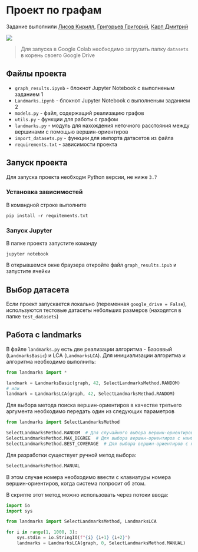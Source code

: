 # Проект по графам
Задание выполнили [Лисов Кирилл](https://github.com/Kiruha01), [Григорьев Григорий](https://github.com/GrigorevGrigorii), 
[Карп Дмитрий](https://github.com/Dmitry913)

[![](https://colab.research.google.com/assets/colab-badge.svg)](https://colab.research.google.com/github/Kiruha01/graphs/blob/master/graph_results.ipynb)
> Для запуска в Google Colab необходимо загрузить папку `datasets` в корень своего Google Drive

## Файлы проекта
* `graph_results.ipynb` - блокнот Jupyter Notebook с выполненым заданием 1
* `Landmarks.ipynb` - блокнот Jupyter Notebook с выполненым заданием 2
* `models.py`  - файл, содержащий реализацию графов
* `utils.py` - функции для работы с графом
* `landmarks.py` - модуль для нахождения неточного расстояния между вершинами с помощью вершин-ориентиров
* `import_datasets.py` - функции для импорта датасетов из файла
* `requirements.txt` - зависимости проекта

## Запуск проекта
Для запуска проекта необходм Python версии, не ниже `3.7`

### Установка зависимостей
В командной строке выполните 
```
pip install -r requitements.txt
```

### Запуск Jupyter
В папке проекта запустите команду
```
jupyter notebook
```
В открывшемся окне браузера откройте файл `graph_results.ipub` и запустите ячейки

## Выбор датасета
Если проект запускается локально (переменная `google_drive = False`), используются
тестовые датасеты небольших размеров (находятся в папке `test_datasets`)


## Работа с landmarks
В файле `landmarks.py` есть две реализации алгоритма - Базоввый (`LandmarksBasic`) и LCA (`LandmarksLCA`).
Для инициализации алгоритма и алгоритма необходимо выполнить:

```python
from landmarks import *

landmark = LandmarksBasic(graph, 42, SelectLandmarksMethod.RANDOM)
# или
landmark = LandmarksLCA(graph, 42, SelectLandmarksMethod.RANDOM)
```

Для выбора метода поиска вершин-ориентиров в качестве третьего аргумента необходимо передать 
один из следующих параметров
```python
from landmarks import SelectLandmarksMethod

SelectLandmarksMethod.RANDOM  # Для случайного выбора вершин-ориентиров
SelectLandmarksMethod.MAX_DEGREE  # Для выбора вершин-ориентиров с наибольшими степенями
SelectLandmarksMethod.BEST_COVERAGE  # Для выбора вершин-ориентиров с наилучшем покрытием
```

Для разработки существует ручной метод выбора:
```python
SelectLandmarksMethod.MANUAL
```
В этом случае номера необходимо ввести с клавиатуры номера вершин-ориентиров, когда система попросит об этом.

В скрипте этот метод можно использовать через потоки ввода:
```python
import io
import sys

from landmarks import SelectLandmarksMethod, LandmarksLCA

for i in range(1, 1000, 3):
    sys.stdin = io.StringIO(f"{i} {i+1} {i+2}")
    landmarks = LandmarksLCA(graph, 0, SelectLandmarksMethod.MANUAL)
```